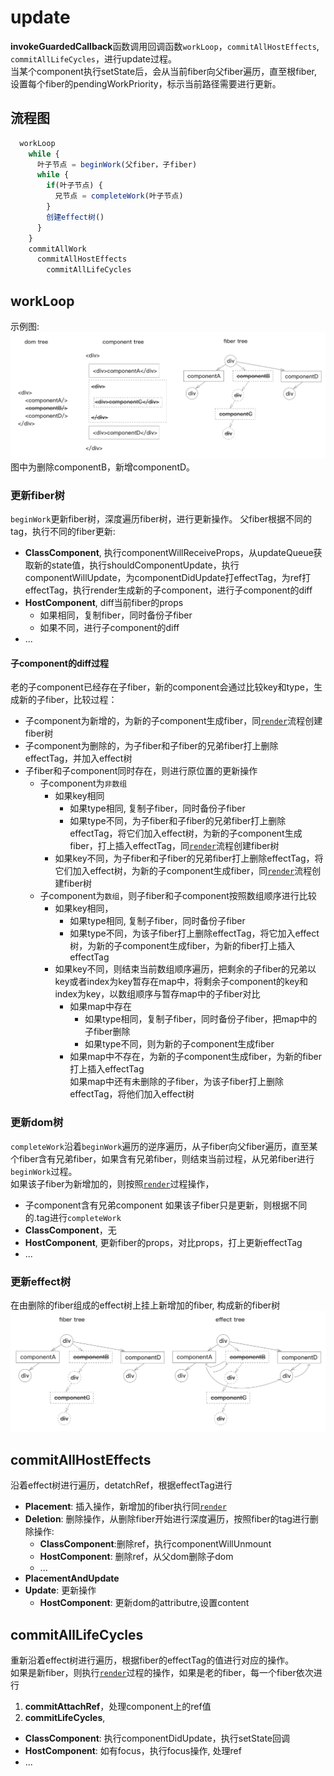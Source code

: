 # update
**invokeGuardedCallback**函数调用回调函数`workLoop`，`commitAllHostEffects`, `commitAllLifeCycles`，进行update过程。   
当某个component执行setState后，会从当前fiber向父fiber遍历，直至根fiber, 设置每个fiber的pendingWorkPriority，标示当前路径需要进行更新。

## 流程图
```js
  workLoop
    while {
      叶子节点 = beginWork(父fiber，子fiber) 
      while {
        if(叶子节点) {
          兄节点 = completeWork(叶子节点)
        }
        创建effect树() 
      }
    }
    commitAllWork
      commitAllHostEffects
        commitAllLifeCycles
```

## workLoop
示例图:   
![fiber-trees](./image/update_trees.png)   
图中为删除componentB，新增componentD。
### 更新fiber树
`beginWork`更新fiber树，深度遍历fiber树，进行更新操作。
父fiber根据不同的tag，执行不同的fiber更新:  
* **ClassComponent**, 执行componentWillReceiveProps，从updateQueue获取新的state值，执行shouldComponentUpdate，执行componentWillUpdate，为componentDidUpdate打effectTag，为ref打effectTag，执行render生成新的子component，进行子component的diff
* **HostComponent**, diff当前fiber的props
  * 如果相同，复制fiber，同时备份子fiber
  * 如果不同，进行子component的diff
* ...

#### 子component的diff过程
老的子component已经存在子fiber，新的component会通过比较key和type，生成新的子fiber，比较过程：
* 子component为新增的，为新的子component生成fiber，同[`render`](./render.md)流程创建fiber树
* 子component为删除的，为子fiber和子fiber的兄弟fiber打上删除effectTag，并加入effect树
* 子fiber和子component同时存在，则进行原位置的更新操作
  * 子component为`非数组`
    * 如果key相同
      * 如果type相同, 复制子fiber，同时备份子fiber
      * 如果type不同，为子fiber和子fiber的兄弟fiber打上删除effectTag，将它们加入effect树，为新的子component生成fiber，打上插入effectTag，同[`render`](./render.md)流程创建fiber树
    * 如果key不同，为子fiber和子fiber的兄弟fiber打上删除effectTag，将它们加入effect树，为新的子component生成fiber，同[`render`](./render.md)流程创建fiber树
  * 子component为`数组`，则子fiber和子component按照数组顺序进行比较
    * 如果key相同，
      * 如果type相同, 复制子fiber，同时备份子fiber
      * 如果type不同，为该子fiber打上删除effectTag，将它加入effect树，为新的子component生成fiber，为新的fiber打上插入effectTag
    * 如果key不同，则结束当前数组顺序遍历，把剩余的子fiber的兄弟以key或者index为key暂存在map中，将剩余子component的key和index为key，以数组顺序与暂存map中的子fiber对比
      * 如果map中存在
        * 如果type相同，复制子fiber，同时备份子fiber，把map中的子fiber删除
        * 如果type不同，则为新的子component生成fiber
      * 如果map中不存在，为新的子component生成fiber，为新的fiber打上插入effectTag    
      如果map中还有未删除的子fiber，为该子fiber打上删除effectTag，将他们加入effect树

### 更新dom树
`completeWork`沿着`beginWork`遍历的逆序遍历，从子fiber向父fiber遍历，直至某个fiber含有兄弟fiber，如果含有兄弟fiber，则结束当前过程，从兄弟fiber进行`beginWork`过程。   
如果该子fiber为新增加的，则按照[`render`](./render.md)过程操作，   
* 子component含有兄弟component
如果该子fiber只是更新，则根据不同的.tag进行`completeWork`  
* **ClassComponent**，无 
* **HostComponent**, 更新fiber的props，对比props，打上更新effectTag
* ...

### 更新effect树
在由删除的fiber组成的effect树上挂上新增加的fiber, 构成新的fiber树
![effect](./image/update_effect.png)   

## commitAllHostEffects
沿着effect树进行遍历，detatchRef，根据effectTag进行
* **Placement**: 插入操作，新增加的fiber执行同[`render`](./render.md)
* **Deletion**: 删除操作，从删除fiber开始进行深度遍历，按照fiber的tag进行删除操作:
  * **ClassComponent**:删除ref，执行componentWillUnmount
  * **HostComponent**: 删除ref，从父dom删除子dom
  * ...
* **PlacementAndUpdate**
* **Update**: 更新操作
  * **HostComponent**: 更新dom的attributre,设置content

## commitAllLifeCycles
重新沿着effect树进行遍历，根据fiber的effectTag的值进行对应的操作。   
如果是新fiber，则执行[`render`](./render.md)过程的操作，如果是老的fiber，每一个fiber依次进行
1. **commitAttachRef**，处理component上的ref值   
2. **commitLifeCycles**, 
  * **ClassComponent**: 执行componentDidUpdate，执行setState回调
  * **HostComponent**: 如有focus，执行focus操作, 处理ref
  * ...
